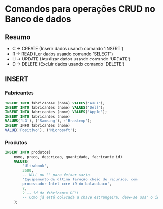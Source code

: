 # Comandos para operações CRUD no Banco de dados

## Resumo

- C -> CREATE (Inserir dados usando comando 'INSERT')
- R -> READ (Ler dados usando comando 'SELECT')
- U -> UPDATE (Atualizar dados usando comando 'UPDATE')
- D -> DELETE (Excluir dados usando comando 'DELETE')

## INSERT

### Fabricantes

```SQL
INSERT INTO fabricantes (nome) VALUES('Asus'); 
INSERT INTO fabricantes (nome) VALUES('Dell'); 
INSERT INTO fabricantes (nome) VALUES('Apple'); 
INSERT INTO fabricantes (nome) 
VALUES('LG'), ('Samsung'), ('Brastemp'); 
INSERT INFO fabricantes (nome)
VALUE('Positivo'), ('Microsoft');
```

### Produtos

```SQL
INSERT INTO produtos(
    nome, preco, descricao, quantidade, fabricante_id) 
    VALUES(
        'Ultrabook', 
        3500,
        -- NULL ou '' para deixar vazio 
        'Equipamento de última feração cheio de recursos, com
        processador Intel core i9 do balacobaco',
        7,
        2 -- id do fabricante DELL
        -- Como já está colocada a chave estrangeira, deve-se usar o id
    );

```